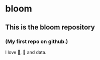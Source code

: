 # bloom
## This is the bloom repository
### (My first repo on github.)
I love :dancer:, :art: and data. 
